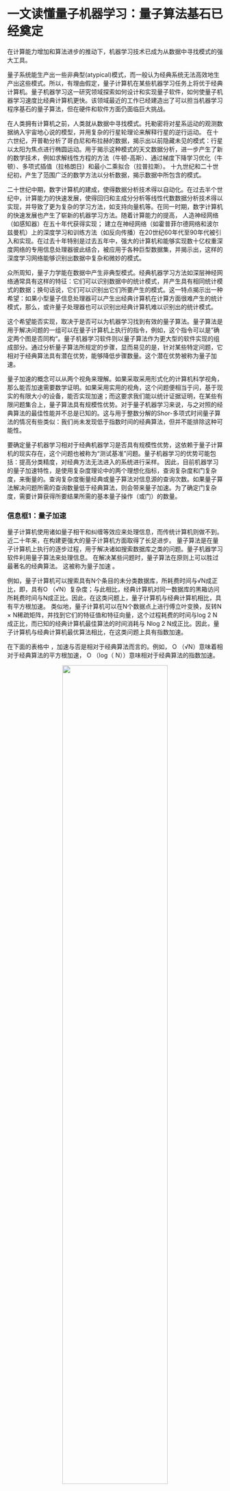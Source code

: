 
# 一文读懂量子机器学习：量子算法基石已经奠定



在计算能力增加和算法进步的推动下，机器学习技术已成为从数据中寻找模式的强大工具。

量子系统能生产出一些非典型(atypical)模式，而一般认为经典系统无法高效地生产出这些模式。所以，有理由假定，量子计算机在某些机器学习任务上将优于经典计算机。量子机器学习这一研究领域探索如何设计和实现量子软件，如何使量子机器学习速度比经典计算机更快。该领域最近的工作已经建造出了可以担当机器学习程序基石的量子算法，但在硬件和软件方面仍面临巨大挑战。


在人类拥有计算机之前，人类就从数据中寻找模式。托勒密将对星系运动的观测数据纳入宇宙地心说的模型，并用复杂的行星轮理论来解释行星的逆行运动。 在十六世纪，开普勒分析了哥白尼和布拉赫的数据，揭示出以前隐藏未见的模式：行星以太阳为焦点进行椭圆运动。用于揭示这种模式的天文数据分析，进一步产生了新的数学技术，例如求解线性方程的方法（牛顿-高斯）、通过梯度下降学习优化（牛顿）、多项式插值（拉格朗日）和最小二乘拟合（拉普拉斯）。 十九世纪和二十世纪初，产生了范围广泛的数学方法以分析数据，揭示数据中所包含的模式。



二十世纪中期，数字计算机的建成，使得数据分析技术得以自动化。在过去半个世纪中，计算能力的快速发展，使得回归和主成分分析等线性代数数据分析技术得以实现，并导致了更为复杂的学习方法，如支持向量机等。在同一时期，数字计算机的快速发展也产生了崭新的机器学习方法。随着计算能力的提高， 人造神经网络（如感知器）在五十年代获得实现； 建立在神经网络（如霍普菲尔德网络和波尔兹曼机）上的深度学习和训练方法（如反向传播）在20世纪60年代至90年代被引入和实现。在过去十年特别是过去五年中，强大的计算机和能够实现数十亿权重深度网络的专用信息处理器彼此结合，被应用于各种巨型数据集，并揭示出，这样的深度学习网络能够识别出数据中复杂和微妙的模式。



众所周知，量子力学能在数据中产生非典型模式。经典机器学习方法如深层神经网络通常具有这样的特征：它们可以识别数据中的统计模式，并产生具有相同统计模式的数据；换句话说，它们可以识别出它们所要产生的模式。这一特点揭示出一种希望：如果小型量子信息处理器可以产生出经典计算机在计算方面很难产生的统计模式，那么，或许量子处理器也可以识别出经典计算机难以识别出的统计模式。



这个希望能否实现，取决于是否可以为机器学习找到有效的量子算法。量子算法是用于解决问题的一组可以在量子计算机上执行的指令，例如，这个指令可以是”确定两个图是否同构“。量子机器学习软件则以量子算法作为更大型的软件实现的组成部分。通过分析量子算法所规定的步骤，显而易见的是，针对某些特定问题，它相对于经典算法具有潜在优势，能够降低步骤数量。这个潜在优势被称为量子加速。



量子加速的概念可以从两个视角来理解。如果采取采用形式化的计算机科学视角，那么能否加速需要数学证明。如果采用实用的视角，这个问题便相当于问，基于现实的有限大小的设备，能否实现加速；而这要求我们能以统计证据证明，在某些有限问题集合上，量子算法具有规模性优势。对于量子机器学习来说，与之对照的经典算法的最佳性能并不总是已知的。这与用于整数分解的Shor-多项式时间量子算法的情况有些类似：我们尚未发现低于指数时间的经典算法，但并不能排除这种可能性。



要确定量子机器学习相对于经典机器学习是否具有规模性优势，这依赖于量子计算机的现实存在，这个问题也被称为“测试基准”问题。量子机器学习的优势可能包括：提高分类精度，对经典方法无法进入的系统进行采样。 因此，目前机器学习的量子加速特性，是使用复杂度理论中的两个理想化指标，查询复杂度和门复杂度，来衡量的。查询复杂度衡量经典或量子算法对信息源的查询次数。如果量子算法解决问题所需的查询数量低于经典算法，则会带来量子加速。为了确定门复杂度，需要计算获得所要结果所需的基本量子操作（或门）的数量。



### **信息框1：量子加速**



量子计算机使用诸如量子相干和纠缠等效应来处理信息，而传统计算机则做不到。近二十年来，在构建更强大的量子计算机方面取得了长足进步。 量子算法是在量子计算机上执行的逐步过程，用于解决诸如搜索数据库之类的问题。量子机器学习软件利用量子算法来处理信息。 在解决某些问题时，量子算法在原则上可以胜过最著名的经典算法。 这被称为量子加速 。



例如，量子计算机可以搜索具有N个条目的未分类数据库，所耗费时间与√N成正比，即，具有O （√N）复杂度；与此相比，经典计算机对同一数据库的黑箱访问所耗费时间与N成正比。因此，在这类问题上，量子计算机与经典计算机相比，具有平方根加速。 类似地，量子计算机可以在N个数据点上进行傅立叶变换，反转N × N稀疏矩阵，并找到它们的特征值和特征向量，这个过程耗费的时间与log 2 N成正比，而已知的经典计算机最佳算法的时间消耗与 Nlog 2 N成正比。因此，量子计算机与经典计算机最优算法相比，在这类问题上具有指数加速。



在下面的表格中 ，加速与否是相对于经典算法而言的。例如， O （√N）意味着相对于经典算法的平方根加速， O （log（ N））意味相对于经典算法的指数加速。



<p align="center">
    <img width="70%" height="70%" src="http://images.iterate.site/blog/image/20191013/UaUNubi0Hz6y.png?imageslim">
</p>


查询复杂度和门复杂度是用于量化解决问题所需的必要资源的理想化模型。如果不知道如何将这两个理想化模型映射到现实中，就无法用这两个模型估算现实世界情景需要的必要资源。因此，经典机器学习算法所需资源主要是通过数值实验来量化。量子机器学习算法的资源需求在实践中可能同样难以量化。对量子机器学习算法的实际可行性的分析将是本综述的中心议题。



在本文的各处都会看到，机器学习的量子算法展示了量子加速。例如，几个量子基本线性代数程序（BLAS）——傅里叶变换，寻找特征向量和特征值，求解线性方程 ——与其最著名的经典算法对应物相比都展示了指数量子加速。这种量子基本线性代数程序（qBLAS）的加速可转化为各种数据分析和机器学习算法的量子加速，包括线性代数，最小二乘拟合，梯度下降，牛顿法，主成分分析，线性、半定性和二次规划，拓扑分析和支持矢量机。 同时，诸如量子退火器和可编程量子光学阵列等专用量子信息处理器与深度学习架构也有很好的匹配。 尽管目前还不清楚这种潜力可被实现的程度，但我们有理由认为，量子计算机可以识别出经典计算机无法在数据中识别的模式。



我们所考虑的学习机器既可以是经典的，也可以是量子的。它们分析的数据既可以是量子感测得到的量子状态，也可以或测量装置获取的经典状态。我们将简要讨论常规机器学习，即使用经典计算机来查找经典数据中的模式。然后，我们转向量子计算机学习。量子计算机分析的数据可以是经典数据，这些数据最终被编码为量子态或量子数据。 最后，我们简要讨论使用经典机器学习技术在量子动力过程中寻找模式的问题。



## 经典机器学习



古典机器学习和数据分析可以分为几类。首先，计算机可以用于执行“经典”的数据分析方法，如最小二乘回归，多项式插值和数据分析。机器学习协议可以是有监督的或无监督的。在监督学习中，训练数据被分为多个标记类别，例如手写数字的样本按照所表示的数字被标记分类，机器的工作是学习如何为训练集之外的数据分配标签组。 在无监督学习中，训练集未被标注，机器的目标是找出训练数据所属的自然类别（例如，互联网上不同类型的照片），然后对训练集外的数据进行分类。最后，有的机器学习任务如围棋AI，涉及监督学习和无监督学习的组合，并且会利用由机器本身所产生的训练集。



## 基于线性代数的量子机器学习



通过对高维向量空间中的向量执行矩阵运算，可以对各种数据分析和机器学习协议进行操作。而量子力学所擅长的恰恰是是对高维向量空间中向量的矩阵运算。



这些方法的关键因素是，n个量子比特或量子位的量子态是2^n维复向量空间中的一个向量; 对量子位执行量子逻辑运算或测量，是将相应的状态向量乘以2^n×2^n个矩阵。 通过构建这样的矩阵变换，量子计算机已被证明可以执行常见的线性代数运算，如傅里叶变换，寻找特征向量和特征值，以及在时间上求解 2^n 维向量空间的线性方程组，只需耗费 n的多项式时间，与相应的经典算法相比具有指数级的高速。后一算法通常被称为HarrowHassidim Lloyd（HHL）算法（参见信息框2 ）。这个算法的原始版本假定，一个 wellconditioned 的矩阵是稀疏的。在数据科学中，稀少性不太可能。后来的改进放宽了这一假设，使之也能包含低阶矩阵。下面，通过介绍HHL算法，我们会研究几个量子算法，这些算法在量子计算学习软件中采用线性代数技术时会作为子程序被用到。



**信息框2：HHL算法**



用于反演方程系统的HHL算法是一个基础性的、易于理解的子程序，它是许多量子机器学习算法的基础。该算法试图用量子计算机求解A x= b 。HHL将向量 b ∈ C^N 表示为log2N个量子位上的量子态 |B>，将向量 x表示为 |x>, 从而将问题量子化。矩阵A 可以被视为是厄米特共轭的，这并不会损失一般性，因为总是可以通过扩展向量空间使得这一点为真。方程式A|x>=|b> 可以通过将方程的两边乘以A ^-1来求解，其中A^ -1是A的倒数。然后，HHL算法允许构造与A^-1|b> 成比例的量子态  。 更一般地说，当A不是正方形矩阵或具有零特征值时，该算法还可用于查找能够将|A|x>-|b>|最小化的状态 |x>。


该算法的工作原理如下。假定 ，其中 |En>是 A的特征向量，具有特征值 λn ≥ Λ。通过在A中应用相位估计来计算λn，并将辅助量子位旋转arcsin（Λ /λn）的角度，然后对相位估计进行uncomputing，就会得到：



$$
\sum_{n} b_{n}\left|E_{n}\right\rangle\left(\frac{\Lambda}{\lambda_{n}}|1\rangle+\sqrt{1-\frac{\Lambda^{2}}{\lambda_{n}^{2}}}|0\rangle\right)
$$


如果测量了辅助量子位，并且如果观察到了1，则每个本征态被划分为λn ，这会影响到反演过程。在采用振幅放大之后，状态准备回路得以成功应用所需要的次数是  ，这正好是矩阵的条件数。



HHL算法采用O[(logN)2] 个步骤就能输出|x>，与之相比，使用经典计算机上最著名方法需要 O(NlogN)个步骤。



HHL算法有几个重要的注意事项。首先，从量子状态|x>找到完整的向量x  需要O(N) 个步骤来重建x的N个分量。诸如最小二乘法拟合这样的对HHL方法的一般化方式，通过允许输出具有比输入更少的维度来回避这个问题。 然而，一般来说，HHL只能提供一部分数据特征，例如解向量的矩(moment)或它在其他稀疏矩阵中的期望值。第二，输入向量需要在量子计算机上获得，或使用qRAM来准备，这可能是昂贵的。第三，矩阵必须是 well conditioned，并且必须能有效地模拟 e−iA 。最后，虽然HHL算法的尺度为 O[(logN)2]，但算法处理实际问题的成本估计仍是令人望而却步的，这意味着研究进一步的改进的重要性。一般来说，不应过于指望对线性系统的指数加速的承诺，应认识到它们仅适用于某些问题。





## 量子主成分分析



例如，考虑主成分分析（PCA）。假设数据以d维向量空间中以向量v j的形式呈现，其中d = 2^n= N。 例如， v j可以是股票市场从时间t j到时间t j +1的所有股票价格变动的向量。数据的协方差矩阵是$C=\Sigma_{j} v_{j} v_{j}^{\mathrm{T}}$ ，其中上标T表示转置操作。协方差矩阵总结了数据的不同分量之间的相关性，例如不同库存价格变化之间的相关性。在最简单的形式中，主成分分析将协方差矩阵对角化$C=\sum_{k} e_{k} c_{k} c_{k}^{\dagger}$，其中c_k是C的特征向量， e_k是相应的特征值。（因为C是对称的，特征向量c_k形成正交集合）。如果只有少数特征值c_k较大，其他都较小或为零，那么与这些特征值对应的特征向量称为C 。每个主成分代表数据中相关的常见趋势或相关形式，并且以主成分v=的形式分解数据向量，从而允许压缩数据的表示，并预测未来的行为。 在计算复杂度和查询复杂性方面，用于执行PCA的经典算法复杂度为O(d^2)。



对于经典数据的量子主成分分析，我们随机选择数据向量v j ，并使用量子随机存取存储器（qRAM）,将该矢量映射到量子态：$\boldsymbol{v}_{j} \rightarrow\left|v_{j}\right\rangle$  。 总结该向量的量子态具有log d量子位，并且qRAM操作需要在可以并行执行的O(logd)步中划分O(d)个运算。 因为v j是随机选择的，所得到的量子态具有密度矩阵 ，其中N是数据向量的数量。通过与经典数据的协方差矩阵C进行比较，我们看到数据的量子化版本的密度矩阵实际上是协方差矩阵。通过重复采样数据，并使用称为密度矩阵求幂的技巧，结合量子相位估计算法，可找到矩阵的特征向量和特征值；我们可以取任何数据向量的量子版本|v>, 并将其分解为主成分|c_k>, 同时揭示C的特征值,  然后可以通过对C的特征向量的量子表示进行测量, 来探测C的主要成分的性质。量子算法在计算复杂度和查询复杂度方面均为 O[(logN)2]。也就是说，量子PCA比传统的PCA指数更高效。



## 量子支持向量机和内核方法



监督机器学习算法的最简单的例子是线性支持向量机和感知器。这些方法寻求在数据集中的两类数据之间找到一个最优的分离超平面。这样一来，同类数据的所有训练样例都位于超平面的同一侧。当超平面和数据之间的margin最大化时，就能得到最强健的分类器。这里从训练中学到的“权重”是超平面的参数。支持向量机的最大优点之一是，它通过核函数对非线性超曲面进行泛化。这种分类器在图像分割以及生物科学领域都取得了巨大的成功。



与其经典的对应方法一样，量子支持向量机是量子机器学习算法的良好范例。 第一个量子支持向量机在2000年代初期被讨论，使用Grover功能最小化搜索。 从N个向量中找出支持向量需要次迭代。最近，开发了一种利用qBLAS子程序的全部功能的最小二乘量子支持向量机。数据输入可以来自各种来源，例如可从qRAM访问经典数据，或从正在准备量子态的量子子程序中获取。一旦数据可被用于量子计算设备，就用量子相位估计和矩阵求逆（HHL算法）进行处理。原则上，构建最优分离超平面并测试向量是否位于同侧的所有操作可以在多项式时间log N中执行，其中N是用于准备超平面向量的量子版的矩阵维数。过往研究也讨论了多项式、径向基函数内核，以及一种称为高斯过程回归的基于内核方法。量子支持机的这种方法已经在核磁共振测试中用于手写数字识别任务，并得到了实验证明。





## 基于qBLAS的优化



许多数据分析和机器学习技术涉及到优化。越来越令人感兴趣的是，使用D-Wave处理器通过量子退火来解决组合优化问题。一些优化问题也可以被形式化为线性系统的singleshot 解决方案，例如, 受到等式约束的二次函数的优化, 这个问题是二次规划问题的子集。如果所涉及的矩阵是稀疏或低秩的，则可以在log d多项式时间内解决这样的问题，其中d是通过HHL矩阵求逆算法获得的系统维数。这种算法具有相对于经典算法的指数加速。



机器学习中的大多数方法需要对其性能进行迭代优化。例如，不平等约束通常通过惩罚函数和梯度下降或牛顿法的变化来处理。量子PCA方法的某个修正版本实现了迭代梯度下降和牛顿多项式优化的方法，并且可以提供对经典方法的指数加速。使用以量子态编码的当前解的多个拷贝可以用于在每个步骤改进该解。Brandao和Svore提供了半定义编程的量子版本，它可以提供超多项式加速的可能性。 量子近似优化算法（QAO算法）则提供了一种独特的、基于交替量子位旋转优化的方法，它也用到了问题的惩罚函数。





<p align="center">
    <img width="70%" height="70%" src="http://images.iterate.site/blog/image/20191013/uTBprDFq7xs2.png?imageslim">
</p>







## 将古典数据读入量子机器



必须先输入经典数据，才能在量子计算机上处理这些数据。这个“输入问题”通常只有很少的开销，但对某些算法来说可能会造成严重的瓶颈。同样，在量子设备上处理数据之后，还会出现“输出问题”。像输入问题一样，输出问题通常会导致明显的操作放缓。



特别是，如果我们希望将HHL，最小二乘拟合，量子主成分分析，量子支持向量机和相关方法应用于经典数据，则该过程首先要将大量数据加载到量子系统中，这可以要求指数时间的消耗。原则上，可以使用qRAM来解决这个问题，但这样做的代价是，可能无法处理大数据问题。除了基于组合优化的方法之外，唯一已知的不依赖大规模qRAM的基于线性代数的量子机器学习算法是，用于执行数据（持久同源性）拓扑分析的量子算法。除了最小二乘拟合和量子支持向量机这两个显著例外之外，基于线性代数的算法也可能受到输出问题的困扰，因为诸如HHL的解向量或PCA的主成分之类的的经典量很难被估计，对其进行估算的难度是指数级的。



尽管有指数量子加速的潜力，若没有进行足够优化，回路规模和深度的开销可以极度膨胀，（在HHL的实现中可以达到10^25个量子门的地步）。 需要持续的研究工作来优化这些算法，提供更好的成本估算，并最终了解，什么样的量子计算机才是能够为经典机器学习提供有用的替代选择的。





## 深度量子学习



经典深层神经网络是机器学习的高效工具，也非常适合激励深度量子学习方法的发展。诸如量子退火器和采用可编程光子电路的专用量子信息处理器也非常适合构建深量子学习网络。最简单的可量子化的深度神经网络量化是玻尔兹曼机。经典的玻尔兹曼机由具有可调谐相互作用的位组成，可以通过调整这些相互作用来训练玻尔兹曼机，使得由玻尔兹曼 - 吉布斯分布描述的位的热统计可以再现数据的统计。为了量子化Boltzmann机器，可以简单地将神经网络表示为一组相互作用的量子自旋，它对应于一个可调谐的Ising模型。然后通过将玻尔兹曼机中的输入神经元初始化为固定状态，并允许系统进行热化，我们可以读出输出量子位以获得答案。



深度量子学习的一个基本特征是，它不需要大型通用量子计算机。量子退火器是专用的量子信息处理器，比通用量子计算机更容易构建和扩展。量子退火器非常适合实现深度量子学习者，并且是可以商业采购的。D-wave量子退火器是可调谐的横向ising模型，可以通过编程产生经典系统和某些量子自旋系统的热态。D-wave装置已经被用于在一千多个自旋系统上执行深度量子学习协议。具有更一般性的可调谐耦合的量子波尔兹曼机目前处于设计阶段，该耦合可实现通用量子逻辑。片上硅波导（On-chipsilicon waveguides ）已被用来构建具有数百个可调谐干涉仪的线性光学阵列，并且可以用专用超导量子信息处理器来实现量子近似优化算法。



量子计算机通过几种方式可以提供优势。首先，量子方法可以使系统在热化时比相应的经典系统快二次方倍。这可以使完全连接的玻尔兹曼机实现准确的训练。其次，量子计算机通过提供改进的采样方式来加速玻尔兹曼训练。因为玻尔兹曼机中的神经元激活模式是随机的，所以需要许多次重复来确定成功概率，并反过来发现改变神经网络权重对深层网络性能有什么影响。相反，当训练量子玻尔兹曼机时，量子相干性可以二次方级地减少学习任务所需的样本数量。此外，对训练数据的量子访问（即qRAM或量子黑盒子程序）允许更少的访问请求来训练机器，与经典机器相比减少了二次方级。量子算法可以在一个大训练数据集上训练深层神经网络，同时只读取少量的训练向量。



量子信息处理为深度学习提供了新的、量子性的模型。例如，向Ising模型量子玻尔兹曼机添加横向场，可以引发各种量子效应，例如隧道效应。加入更多量子耦合，可将量子玻尔兹曼机转换成各种量子系统。将可调谐横向交互添加到可调谐Ising模型，这对完全量子计算具有通用性：通过适当的权重分配，该模型可以执行通用量子计算机可执行的任何算法。这种普遍深度量子学习系统可以识别和分类出经典计算机不能处理的模式。



与经典玻尔兹曼机器不同，量子波尔兹曼机输出量子态。因此，深度量子网络可以学习和产生代表各种系统的量子态，允许整个网络以量子关联存储器的形式活动。经典机器学习中不存在这种产生量子态的能力。因此，量子玻尔兹曼训练不仅可用于量子态分类，还可以为经典数据提供更丰富的模型。



## 对量子数据的量子机器学习



也许，对量子机器学习来说最直接的应用是处理量子数据——由量子系统和过程产生的实际状态。如上所述，许多量子机器学习算法通过将数据映射到量子力学状态，然后使用基本量子线性代数子程序来处理这些状态，从而在经典数据中寻找模式。这些量子机器学习算法也可以直接应用于光和物质的量子态，以揭示其基本特征和模式。所得到的量子分析模式，与对从量子系统获取的数据进行经典分析相比，往往更有效率和更有揭示性。例如，给定由N × N密度矩阵描述的系统的多个拷贝，可以使用量子主成分分析来找到其特征值，并且在时间O[(logN)2] 中显示相应的特征向量，与此相比，对这个密度矩阵进行经典测量消耗时间为O(N2) ，执行经典PCA所需的时间为O(N2) 。对量子数据的这种量子分析，未来几年后可能会在可用的小型量子计算机上执行。



一个特别强大的量子数据分析技术是，使用量子模拟器来探测量子动力学。量子模拟器是一个“量子模拟计算机”—— 对某个量子系统的动力学进行编程，以让它匹配其他一些可欲的量子系统。量子模拟器既可以是用于模拟特定类别的量子系统的专用设备，也可以是通用量子计算机。通过将可信任的量子模拟器连接到未知系统，并调整模拟器的模型以反制未知的动力学，可以使用近似贝叶斯推理有效地学习未知系统的动力学。这样，可以大大减少执行模拟所需的测量次数。类似地，通用量子模拟器算法允许重构量子动力学，量子玻尔兹曼训练算法允许在希尔伯特空间的维度上以时间对数重建状态，与通过经典断层扫描重建动力学相比，具有指数级加速。



为了使用量子计算机来帮助表征量子系统，或接受在量子PCA算法中使用的输入状态，我们必须面对一个重大挑战，即，如何加载相干输入状态。尽管如此，由于这类应用不需要qRAM，并且为设备提供了指数加速的潜力，它们仍然是近期应用量子机器学习的希望所在。



## 设计和控制量子系统



量子计算和信息科学发展面临的一个主要挑战是，调整量子门以满足量子纠错所需的严格要求。启发式搜索方法可以帮助在受监督学习场景中实现这一点，（例如，在噪声的情况下在门保真度高于99.9％的条件下实现最近相邻耦合的超导人造原子），并因此抵达接受容错量子计算的阈值。类似的方法已经成功地构建了一个single shot Toffoli门，并达到高达99.9％的门保真度。有的研究采用遗传算法来减少量子门中的数字和实验误差。它们已被用于通过辅助量子位和不完全门来模拟controlled-NOT门。遗传算法不仅在表现上超越了数字量子模拟协议，也可用于抑制门中的实验误差。另一种方法使用随机梯度下降和两体相互作用，使用量子网络的自然动力学将Toffoli门嵌入到量子操作或门序列中，无需时间依赖控制。动态去耦序列有助于保护量子态不相干，这可以使用循环神经网络进行设计。



对量子系统进行控制，这同等重要和复杂。量子学习方法在开发控制序列、优化自适应量子计量学方面非常成功，这已成为许多量子技术中关键的量子构建模块。研究者提出了遗传算法来控制量子分子，以克服在实验过程中改变环境参数所引起的问题。使用启发式全局优化的强化学习算法，例如电路设计算法，已经得到了广泛的成功；特别是在存在噪声和去相干的情况下，与系统规模适应得很好。也可以利用基于栅极的量子系统强化学习。例如，基于智能主体、用于量子信息的自适应控制器在固定方向、未知幅度的外部杂散场中展现了自适应校准和补偿策略。



经典机器学习也是提取关于量子状态的理论洞见的有力工具。近年已部署神经网络来研究凝聚物质中的两个核心问题，即物相检测和基态搜索。这些工作取得了比已有的数值工具更好的表现。理论物理学家正在研究这些模型，以便与传统方法（如张量网络）相比较，以理解这些模型的描述力。用这些方法对异乎寻常的物质状态的处理也已在进行，并且被证明可以从无序或拓扑有序系统中捕获高度不平凡的特征。



## 对未来工作的展望



正如我们在这篇综述中所讨论的那样，小量子计算机和更大型的专用量子模拟器、退火器等似乎都在机器学习和数据分析中有潜在的用途。然而，量子算法的执行仍然缺乏可用的量子硬件。



在硬件方面，几项技术取得了长足的进步。具有50-100个量子位的小规模量子计算机将通过量子云计算（“Qloud”）被广泛使用。诸如量子模拟器，量子退火器，集成光子芯片，氮空位中心（NV）金刚石阵列，qRAM、定序超导电路专用量子信息处理器等将在尺寸和复杂性方面继续前进。量子机器学习为小量子计算机提供了一套潜在的应用，这些小型量子计算机由专用量子信息处理器，数字量子处理器和传感器所支持。



特别是，研究者使用原则上可扩展的集成超导电路，已构建并操作了具有大约2000个量子位的量子退火器。量子退火器实施量子机器学习算法的最大挑战包括：改进连接性，并在量子位之间实现更为普遍的可调耦合。研究者已在芯片中使用集成光子学，构建了具有大约100个可调谐干涉仪的可编程量子光学阵列，但是量子效应的损失也随着这些回路的放大而增加。量子机器学习的一个特别重要的挑战是，构建qRAM等的接口设备，以允许经典信息以量子力学形式编码。用于访问N个数据的qRAM由2 ^N个量子开关的分支阵列组成，它们在存储器调用期间必须相干地进行操作。原则上，这样的qRAM需要时间O(Log(N))才能执行存储器调用，并且可以容忍每次切换操作时高达O(1/ logN）的错误率，其中log N是qRAM回路的深度。对qRAM已进行过概念验证，但构建量子开关的大阵列仍是一个困难的技术问题。



这些硬件挑战本质上是技术性的，而且克服这些困难的途径也是明确的。但是，如果量子机器学习要成为量子计算机的“杀手级应用”，那么，这些困难必须被克服。如前所述，已经提到的大多数量子算法都面临着许多限制其适用性的问题。我们可以将这些难题提炼成四个基本问题。



输入问题：虽然量子算法可以为处理数据提供显著的加速，但它们很少在读取数据方面具有优势。这意味着，输入时的读取成本在某些情况下可以主导量子算法的成本。理解这个问题，将构成一个持续的挑战。



输出问题：要从量子算法中以比特串的形式获取问题的完整的解，往往需要对指数级的比特信息进行学习。这使得量子机器学习算法的一些应用变得不可行。通过只学习问题解的某些总结性统计信息，可能可以绕开此问题。



成本问题。与输入/输出问题密切相关的是，我们对量子计算机学习算法在现实中到底需要多少个门尚缺乏了解。经典算法在复杂性方面的限制表明，对于规模足够大的问题，量子算法将提供巨大的优势，但是，仍然不清楚这个临界点在什么地方。

测试基准问题。在实践中，通常很难断言，量子算法是否比所有已知的经典机器算法更好，因为，这将需要针对各种现代启发式方法进行广泛的基准测试分析。建立量子机器学习的下限，将部分地解决这个问题。



为了避免上面的一些问题，我们可以将量子计算应用于量子数据而非经典数据。其中一个目标是，使用量子机器学习来表征和控制量子计算机。这将实现类似于经典计算中发生过的那种创新的良性循环，在这个循环中，每一代处理器都可以被利用以设计下一代处理器。我们已经开始看到这个循环的第一代成果：经典机器学习已被用来改进量子处理器设计，而量子处理器反过来又会为量子机器学习提供强大的计算资源。




# 相关

- [一文读懂量子机器学习：量子算法基石已经奠定](http://www.sohu.com/a/192372196_473283)
